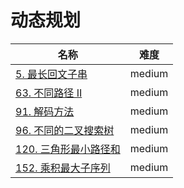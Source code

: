# 动态规划

**名称**|**难度**
--------|--------
[5. 最长回文子串](./problems/63.%20最长回文子串)|medium
[63. 不同路径 II](./problems/63.%20不同路径%20II)|medium
[91. 解码方法](./problems/96.%20不同的二叉搜索树)|medium
[96. 不同的二叉搜索树](./problems/96.%20不同的二叉搜索树)|medium
[120. 三角形最小路径和](./problems/120.%20三角形最小路径和)|medium
[152. 乘积最大子序列](./problems/120.%20乘积最大子序列)|medium
